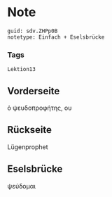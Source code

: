 # Note
```
guid: sdv.ZHPp0B
notetype: Einfach + Eselsbrücke
```

### Tags
```
Lektion13
```

## Vorderseite
ὁ ψευδοπροφήτης, ου

## Rückseite
Lügenprophet

## Eselsbrücke
ψεύδομαι
